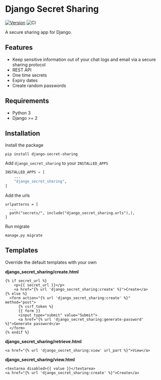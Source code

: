 # Django Secret Sharing

[![Version](https://img.shields.io/pypi/v/django-secret-sharing.svg?style=flat)](https://pypi.python.org/pypi/django-secret-sharing/)
![CI](https://github.com/vicktornl/django-secret-sharing/actions/workflows/ci.yml/badge.svg)


A secure sharing app for Django.

## Features

* Keep sensitive information out of your chat logs and email via a secure sharing protocol
* REST API
* One time secrets
* Expiry dates
* Create random passwords

## Requirements

- Python 3
- Django >= 2

## Installation

Install the package

```
pip install django-secret-sharing
```

Add `django_secret_sharing` to your `INSTALLED_APPS`

```python
INSTALLED_APPS = [
    ...
    "django_secret_sharing",
]
```

Add the urls

```
urlpatterns = [
  ...
  path("secrets/", include("django_secret_sharing.urls"),),
]
```

Run migrate

```
manage.py migrate
```

## Templates

Override the default templates with your own

**django_secret_sharing/create.html**

```
{% if secret_url %}
    <p>{{ secret_url }}</p>
    <a href="{% url 'django_secret_sharing:create' %}">Create</a>
{% else %}
  <form action="{% url 'django_secret_sharing:create' %}" method="post">
      {% csrf_token %}
      {{ form }}
      <input type="submit" value="Submit">
      <a href="{% url 'django_secret_sharing:generate-password' %}">Generate password</a>
  </form>
{% endif %}
```

**django_secret_sharing/retrieve.html**

```
<a href="{% url 'django_secret_sharing:view' url_part %}">View</a>
```

**django_secret_sharing/view.html**

```
<textarea disabled>{{ value }}</textarea>
<a href="{% url 'django_secret_sharing:create' %}">Create</a>
```

